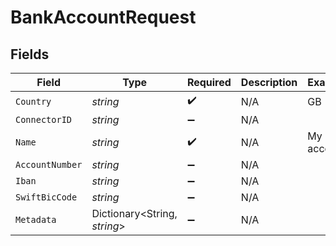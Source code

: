 # BankAccountRequest


## Fields

| Field                        | Type                         | Required                     | Description                  | Example                      |
| ---------------------------- | ---------------------------- | ---------------------------- | ---------------------------- | ---------------------------- |
| `Country`                    | *string*                     | :heavy_check_mark:           | N/A                          | GB                           |
| `ConnectorID`                | *string*                     | :heavy_minus_sign:           | N/A                          |                              |
| `Name`                       | *string*                     | :heavy_check_mark:           | N/A                          | My account                   |
| `AccountNumber`              | *string*                     | :heavy_minus_sign:           | N/A                          |                              |
| `Iban`                       | *string*                     | :heavy_minus_sign:           | N/A                          |                              |
| `SwiftBicCode`               | *string*                     | :heavy_minus_sign:           | N/A                          |                              |
| `Metadata`                   | Dictionary<String, *string*> | :heavy_minus_sign:           | N/A                          |                              |